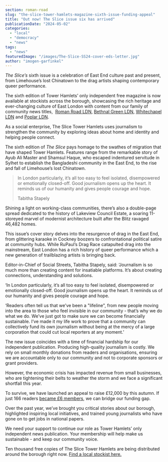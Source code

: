 ```yaml
---
section: roman-road
slug: "the-slice-tower-hamlets-magazine-sixth-issue-funding-appeal"
title: "Out now! The Slice issue six has arrived"
publicationDate: "2024-05-02"
categories: 
  - "local"
  - "democracy"
  - "news"
tags: 
  - "news"
featuredImage: "/images/The-Slice-SS24-cover-eds-letter.jpg"
author: "imogen-garfinkel"
---
```


_The Slice’s_ sixth issue is a celebration of East End culture past and present, from Limehouse’s lost Chinatown to the drag artists shaping contemporary queer performance.

The sixth edition of Tower Hamlets’ only independent free magazine is now available at stockists across the borough, showcasing the rich heritage and ever-changing culture of East London with content from our family of community news titles,  [Roman Road LDN](https://poplarlondon.co.uk/), [Bethnal Green LDN](https://bethnalgreenlondon.co.uk/), [Whitechapel LDN](https://whitechapellondon.co.uk/) and [Poplar LDN](https://poplarlondon.co.uk/).

As a social enterprise, The Slice Tower Hamlets uses journalism to strengthen the community by exploring ideas about home and identity and helping people connect.

The sixth edition of _The Slice_ pays homage to the swathes of migration that have shaped Tower Hamlets. Features range from the remarkable story of Ayub Ali Master and Shamsul Haque, who escaped indentured servitude in Sylhet to establish the Bangladeshi community in the East End, to the rise and fall of Limehouse’s lost Chinatown.

> In London particularly, it’s all too easy to feel isolated, disempowered or emotionally closed-off. Good journalism opens up the heart. It reminds us of our humanity and gives people courage and hope.
> 
> Tabitha Stapely

Shining a light on working-class communities, there’s also a double-page spread dedicated to the history of Lakeview Council Estate, a soaring 11-storeyed marvel of modernist architecture built after the Blitz ravaged 46,482 homes.

This issue’s cover story delves into the resurgence of drag in the East End, from glittering karaoke in Cockney boozers to confrontational political satire at community hubs. While RuPaul’s Drag Race catapulted drag into the mainstream, East London has a rich history of queer performance which a new generation of trailblazing artists is bringing back.

Editor-in-Chief of Social Streets, Tabitha Stapely, said: ‘Journalism is so much more than creating content for insatiable platforms. It’s about creating connections, understanding and solutions.

‘In London particularly, it’s all too easy to feel isolated, disempowered or emotionally closed-off. Good journalism opens up the heart. It reminds us of our humanity and gives people courage and hope.

‘Readers often tell us that we’ve been a "lifeline", from new people moving into the area to those who feel invisible in our community - that’s why we do what we do. We’ve just got to make sure we can become financially sustainable. I’ve made it my life work to prove that a community can collectively fund its own journalism without being at the mercy of a large corporation that could cut local reporters at any moment.’

The new issue coincides with a time of financial hardship for our independent publication. Producing high-quality journalism is costly. We rely on small monthly donations from readers and organisations, ensuring we are accountable only to our community and not to corporate sponsors or grant providers.

However, the economic crisis has impacted revenue from small businesses, who are tightening their belts to weather the storm and we face a significant shortfall this year.

To survive, we have launched an appeal to raise £12,000 by this autumn. If just 166 readers [became £6 members](https://romanroadlondon.com/membership/), we can bridge our funding gap. 

Over the past year, we’ve brought you critical stories about our borough, highlighted inspiring local initiatives, and trained young journalists who have gone on to get jobs in national papers. 

We need your support to continue our role as Tower Hamlets’ only independent news publication. Your membership will help make us sustainable - and keep our community voice.

Ten thousand free copies of The Slice Tower Hamlets are being distributed around the borough right now. [Find a local stockist here.](https://theslicemagazine.co.uk/distributors/)


